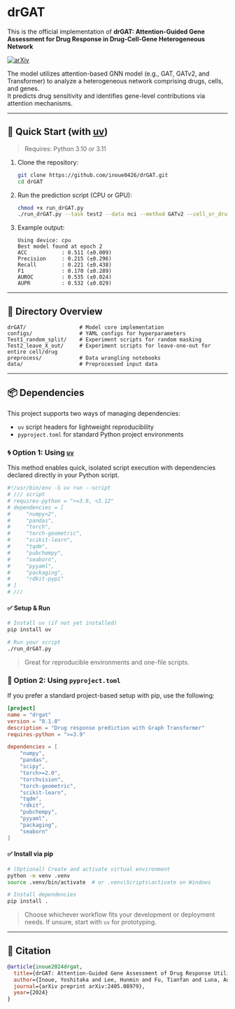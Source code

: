 # drGAT

This is the official implementation of **drGAT: Attention-Guided Gene Assessment for Drug Response in Drug-Cell-Gene Heterogeneous Network**

[![arXiv](https://img.shields.io/badge/arXiv-2405.08979-b31b1b.svg)](https://arxiv.org/abs/2405.08979)

The model utilizes attention-based GNN model (e.g., GAT, GATv2, and Transformer) to analyze a heterogeneous network comprising drugs, cells, and genes.\
It predicts drug sensitivity and identifies gene-level contributions via attention mechanisms.

---

## 🚀 Quick Start (with [uv](https://github.com/astral-sh/uv))

> Requires: Python 3.10 or 3.11

1. Clone the repository:

   ```bash
   git clone https://github.com/inoue0426/drGAT.git
   cd drGAT
   ```

2. Run the prediction script (CPU or GPU):

   ```bash
   chmod +x run_drGAT.py
   ./run_drGAT.py --task test2 --data nci --method GATv2 --cell_or_drug cell
   ```

3. Example output:

   ```
   Using device: cpu
   Best model found at epoch 2
   ACC           : 0.511 (±0.009)
   Precision     : 0.215 (±0.296)
   Recall        : 0.221 (±0.438)
   F1            : 0.170 (±0.289)
   AUROC         : 0.535 (±0.024)
   AUPR          : 0.532 (±0.029)
   ```

---

## 📁 Directory Overview

```
drGAT/                 # Model core implementation
configs/               # YAML configs for hyperparameters
Test1_random_split/    # Experiment scripts for random masking
Test2_leave_X_out/     # Experiment scripts for leave-one-out for entire cell/drug
preprocess/            # Data wrangling notebooks
data/                  # Preprocessed input data
```

---

## 📦 Dependencies

This project supports two ways of managing dependencies:

- `uv` script headers for lightweight reproducibility
- `pyproject.toml` for standard Python project environments

### 🌀 Option 1: Using [`uv`](https://github.com/astral-sh/uv)

This method enables quick, isolated script execution with dependencies declared directly in your Python script.

```python
#!/usr/bin/env -S uv run --script
# /// script
# requires-python = ">=3.9, <3.12"
# dependencies = [
#     "numpy<2",
#     "pandas",
#     "torch",
#     "torch-geometric",
#     "scikit-learn",
#     "tqdm",
#     "pubchempy",
#     "seaborn",
#     "pyyaml",
#     "packaging",
#     "rdkit-pypi"
# ]
# ///
```

#### ✅ Setup & Run

```bash
# Install uv (if not yet installed)
pip install uv

# Run your script
./run_drGAT.py
```

> Great for reproducible environments and one-file scripts.

### 🧰 Option 2: Using `pyproject.toml`

If you prefer a standard project-based setup with pip, use the following:

```toml
[project]
name = "drgat"
version = "0.1.0"
description = "Drug response prediction with Graph Transformer"
requires-python = ">=3.9"

dependencies = [
    "numpy",
    "pandas",
    "scipy",
    "torch>=2.0",
    "torchvision",
    "torch-geometric",
    "scikit-learn",
    "tqdm",
    "rdkit",
    "pubchempy",
    "pyyaml",
    "packaging",
    "seaborn"
]
```

#### ✅ Install via pip

```bash
# (Optional) Create and activate virtual environment
python -m venv .venv
source .venv/bin/activate  # or .venv\Scripts\activate on Windows

# Install dependencies
pip install .
```

> Choose whichever workflow fits your development or deployment needs. If unsure, start with `uv` for prototyping.

---

## 📖 Citation

```bibtex
@article{inoue2024drgat,
  title={drGAT: Attention-Guided Gene Assessment of Drug Response Utilizing a Drug-Cell-Gene Heterogeneous Network},
  author={Inoue, Yoshitaka and Lee, Hunmin and Fu, Tianfan and Luna, Augustin},
  journal={arXiv preprint arXiv:2405.08979},
  year={2024}
}
```
